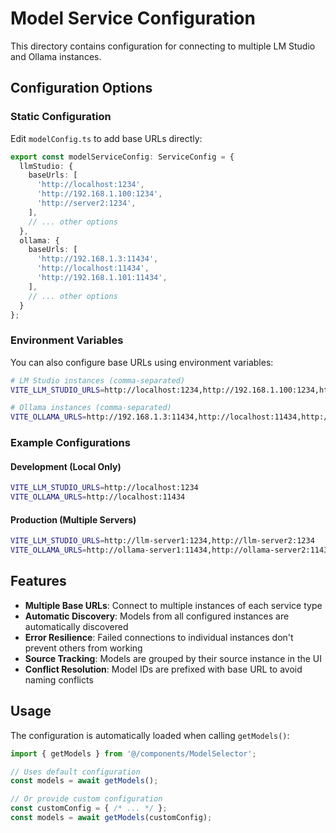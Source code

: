 # Model Service Configuration

This directory contains configuration for connecting to multiple LM Studio and Ollama instances.

## Configuration Options

### Static Configuration

Edit `modelConfig.ts` to add base URLs directly:

```typescript
export const modelServiceConfig: ServiceConfig = {
  llmStudio: {
    baseUrls: [
      'http://localhost:1234',
      'http://192.168.1.100:1234',
      'http://server2:1234',
    ],
    // ... other options
  },
  ollama: {
    baseUrls: [
      'http://192.168.1.3:11434',
      'http://localhost:11434',
      'http://192.168.1.101:11434',
    ],
    // ... other options
  }
};
```

### Environment Variables

You can also configure base URLs using environment variables:

```bash
# LM Studio instances (comma-separated)
VITE_LLM_STUDIO_URLS=http://localhost:1234,http://192.168.1.100:1234,http://server2:1234

# Ollama instances (comma-separated)
VITE_OLLAMA_URLS=http://192.168.1.3:11434,http://localhost:11434,http://192.168.1.101:11434
```

### Example Configurations

#### Development (Local Only)
```bash
VITE_LLM_STUDIO_URLS=http://localhost:1234
VITE_OLLAMA_URLS=http://localhost:11434
```

#### Production (Multiple Servers)
```bash
VITE_LLM_STUDIO_URLS=http://llm-server1:1234,http://llm-server2:1234
VITE_OLLAMA_URLS=http://ollama-server1:11434,http://ollama-server2:11434
```

## Features

- **Multiple Base URLs**: Connect to multiple instances of each service type
- **Automatic Discovery**: Models from all configured instances are automatically discovered
- **Error Resilience**: Failed connections to individual instances don't prevent others from working
- **Source Tracking**: Models are grouped by their source instance in the UI
- **Conflict Resolution**: Model IDs are prefixed with base URL to avoid naming conflicts

## Usage

The configuration is automatically loaded when calling `getModels()`:

```typescript
import { getModels } from '@/components/ModelSelector';

// Uses default configuration
const models = await getModels();

// Or provide custom configuration
const customConfig = { /* ... */ };
const models = await getModels(customConfig);
``` 